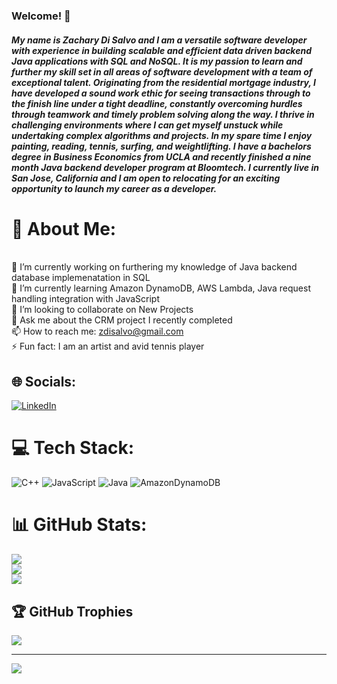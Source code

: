 ### Welcome! 👋
##### My name is Zachary Di Salvo and I am a versatile software developer with experience in building scalable and efficient data driven backend Java applications with SQL and NoSQL. It is my passion to learn and further my skill set in all areas of software development with a team of exceptional talent. Originating from the residential mortgage industry, I have developed a sound work ethic for seeing transactions through to the finish line under a tight deadline, constantly overcoming hurdles through teamwork and timely problem solving along the way. I thrive in challenging environments where I can get myself unstuck while undertaking complex algorithms and projects. In my spare time I enjoy painting, reading, tennis, surfing, and weightlifting. I have a bachelors degree in Business Economics from UCLA and recently finished a nine month Java backend developer program at Bloomtech. I currently live in San Jose, California and I am open to relocating for an exciting opportunity to launch my career as a developer.



# 💫 About Me:
<br>🔭 I’m currently working on furthering my knowledge of Java backend database implemenatation in SQL
<br>🌱 I’m currently learning Amazon DynamoDB, AWS Lambda, Java request handling integration with JavaScript
<br>👯 I’m looking to collaborate on New Projects 
<br>💬 Ask me about the CRM project I recently completed
<br>📫 How to reach me: zdisalvo@gmail.com
<br>⚡ Fun fact: I am an artist and avid tennis player


## 🌐 Socials:
[![LinkedIn](https://img.shields.io/badge/LinkedIn-%230077B5.svg?logo=linkedin&logoColor=white)](https://www.linkedin.com/in/zdisalvo/) 

# 💻 Tech Stack:
![C++](https://img.shields.io/badge/c++-%2300599C.svg?style=for-the-badge&logo=c%2B%2B&logoColor=white) ![JavaScript](https://img.shields.io/badge/javascript-%23323330.svg?style=for-the-badge&logo=javascript&logoColor=%23F7DF1E) ![Java](https://img.shields.io/badge/java-%23ED8B00.svg?style=for-the-badge&logo=openjdk&logoColor=white) ![AmazonDynamoDB](https://img.shields.io/badge/Amazon%20DynamoDB-4053D6?style=for-the-badge&logo=Amazon%20DynamoDB&logoColor=white)
# 📊 GitHub Stats:
![](https://github-readme-stats.vercel.app/api?username=zdisalvo&theme=dark&hide_border=false&include_all_commits=false&count_private=false)<br/>
![](https://github-readme-streak-stats.herokuapp.com/?user=zdisalvo&theme=dark&hide_border=false)<br/>
![](https://github-readme-stats.vercel.app/api/top-langs/?username=zdisalvo&theme=dark&hide_border=false&include_all_commits=false&count_private=false&layout=compact)

## 🏆 GitHub Trophies
![](https://github-profile-trophy.vercel.app/?username=zdisalvo&theme=radical&no-frame=false&no-bg=true&margin-w=4)

---
[![](https://visitcount.itsvg.in/api?id=zdisalvo&icon=0&color=0)](https://visitcount.itsvg.in)

<!-- Proudly created with GPRM ( https://gprm.itsvg.in ) -->
